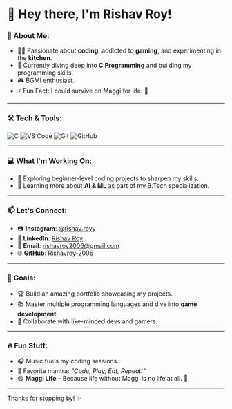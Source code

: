 # 👋 Hey there, I'm **Rishav Roy**!

### 👀 About Me:
- 🧑‍💻 Passionate about **coding**, addicted to **gaming**, and experimenting in the **kitchen**.
- 🌱 Currently diving deep into **C Programming** and building my programming skills.
- 🎮 BGMI enthusiast.
- ⚡ Fun Fact: I could survive on Maggi for life. 🍜

---

### 🛠️ Tech & Tools:
![C](https://img.shields.io/badge/-C-00599C?style=flat&logo=c&logoColor=white)
![VS Code](https://img.shields.io/badge/-VS%20Code-007ACC?style=flat&logo=visual-studio-code&logoColor=white)
![Git](https://img.shields.io/badge/-Git-F05032?style=flat&logo=git&logoColor=white)
![GitHub](https://img.shields.io/badge/-GitHub-181717?style=flat&logo=github&logoColor=white)

---

### 💻 What I'm Working On:
- 🔭 Exploring beginner-level coding projects to sharpen my skills.
- 🚀 Learning more about **AI & ML** as part of my B.Tech specialization.

---

### 📫 Let's Connect:
- 📷 **Instagram**: [@rishav.royy](https://instagram.com/rishav.royy)
- 💼 **LinkedIn**: [Rishav Roy](https://www.linkedin.com/in/rishav-roy2006)
- 💌 **Email**: [rishavroy2006@gmail.com](mailto:rishavroy2006@gmail.com)
- 🌐 **GitHub**: [Rishavroy-2006](https://github.com/Rishavroy-2006)

---

### 🎯 Goals:
- 🏆 Build an amazing portfolio showcasing my projects.
- 📚 Master multiple programming languages and dive into **game development**.
- 🌟 Collaborate with like-minded devs and gamers.

---

### 🔥 Fun Stuff:
- 🎧 Music fuels my coding sessions.
- 🎯 Favorite mantra: *"Code, Play, Eat, Repeat!"*
- 😄 **Maggi Life** – Because life without Maggi is no life at all. 🍜

---

Thanks for stopping by! ✨
